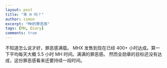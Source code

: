 ```yaml
---
layout: post
title: "来 H 吗？"
author: simon
excerpt: "MH的罪恶感"
tags: [MH, Diary]
comments: true
---
```

不知道怎么说才好，罪恶感满载。
MHX 发售到现在已经 400+ 小时达成。算一下平均每天大概 5.5 小时 MH 时间。满满的罪恶感。
然而全勋章的目标还没有达成，这份罪恶感看来还要持续一段时间。
